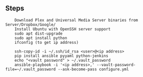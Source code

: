 Steps
-------------------------------------------

        Download Plex and Universal Media Server binaries from Server/Dropbox/Google/
        Install Ubuntu with OpenSSH server support
        sudo apt dist-upgrade
        sudo apt install python
        ifconfig (to get ip address)
         
        ssh-copy-id -i ~/.ssh/id_rsa <user>@<ip address>
        pip install ansible pyyaml python-jenkins
        echo "<vault password" > ~/.vault_password
        ansible-playbook -i '<ip address>,' --vault-password-file=~/.vault_password --ask-become-pass configure.yml


